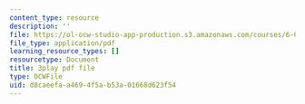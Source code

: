 ```yaml
---
content_type: resource
description: ''
file: https://ol-ocw-studio-app-production.s3.amazonaws.com/courses/6-0001-introduction-to-computer-science-and-programming-in-python-fall-2016/d8caeefaa4694f5ab53a01668d623f54_4WtaFLayz_w.pdf
file_type: application/pdf
learning_resource_types: []
resourcetype: Document
title: 3play pdf file
type: OCWFile
uid: d8caeefa-a469-4f5a-b53a-01668d623f54
---
```


